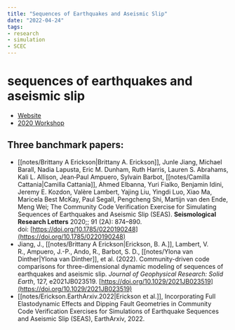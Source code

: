 ```yaml
---
title: "Sequences of Earthquakes and Aseismic Slip"
date: "2022-04-24"
tags:
- research
- simulation
- SCEC
---
```


# sequences of earthquakes and aseismic slip

- [Website](https://strike.scec.org/cvws/seas/)
- [2020 Workshop](https://www.scec.org/workshops/2020/seas-oct)

## Three banchmark papers:
- [[notes/Brittany A Erickson|Brittany A. Erickson]], Junle Jiang, Michael Barall, Nadia Lapusta, Eric M. Dunham, Ruth Harris, Lauren S. Abrahams, Kali L. Allison, Jean‐Paul Ampuero, Sylvain Barbot, [[notes/Camilla Cattania|Camilla Cattania]], Ahmed Elbanna, Yuri Fialko, Benjamin Idini, Jeremy E. Kozdon, Valère Lambert, Yajing Liu, Yingdi Luo, Xiao Ma, Maricela Best McKay, Paul Segall, Pengcheng Shi, Martijn van den Ende, Meng Wei; The Community Code Verification Exercise for Simulating Sequences of Earthquakes and Aseismic Slip (SEAS). __Seismological Research Letters__ 2020;; 91 (2A): 874–890. doi: [https://doi.org/10.1785/0220190248](https://doi.org/10.1785/0220190248)
- Jiang, J., [[notes/Brittany A Erickson|Erickson, B. A.]], Lambert, V. R., Ampuero, J.-P., Ando, R., Barbot, S. D., [[notes/Ylona van Dinther|Ylona van Dinther]], et al. (2022). Community-driven code comparisons for three-dimensional dynamic modeling of sequences of earthquakes and aseismic slip. _Journal of Geophysical Research: Solid Earth_, 127, e2021JB023519. [https://doi.org/10.1029/2021JB023519](https://doi.org/10.1029/2021JB023519)
- [[notes/Erickson.EarthArxiv.2022|Erickson et al.]], Incorporating Full Elastodynamic Effects and Dipping Fault Geometries in Community Code Verification Exercises for Simulations of Earthquake Sequences and Aseismic Slip (SEAS), EarthArxiv, 2022.